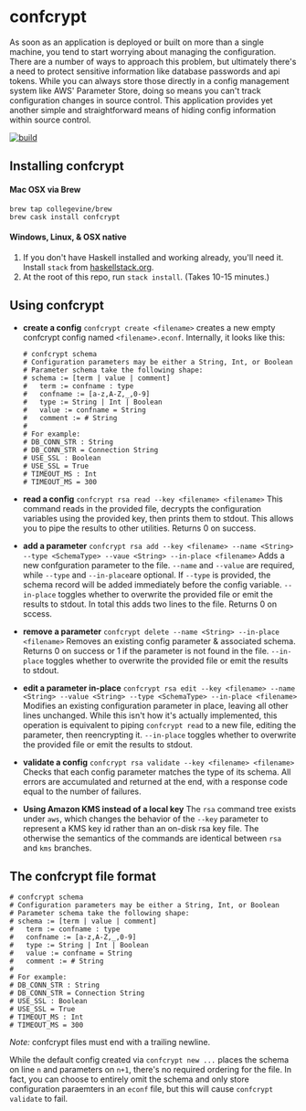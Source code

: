 # confcrypt
As soon as an application is deployed or built on more than a single machine, you tend to start worrying about managing the configuration. There are a number of ways to approach this problem, but ultimately there's a need to protect sensitive information like database passwords and api tokens. While you can always store those directly in a config management system like AWS' Parameter Store, doing so means you can't track configuration changes in source control. This application provides yet another simple and straightforward means of hiding config information within source control.

[![build](https://github.com/collegevine/confcrypt/actions/workflows/build.yml/badge.svg)](https://github.com/collegevine/confcrypt/actions/workflows/build.yml)

## Installing confcrypt
#### Mac OSX via Brew
```
brew tap collegevine/brew
brew cask install confcrypt
```
#### Windows, Linux, & OSX native

1. If you don't have Haskell installed and working already, you'll need it.  Install `stack` from [haskellstack.org](https://haskellstack.org/).
2. At the root of this repo, run `stack install`.  (Takes 10-15 minutes.)

## Using confcrypt
- **create a config**
    `confcrypt create <filename>` creates a new empty confcrypt config named `<filename>.econf`. Internally, it looks like this:
    ```
    # confcrypt schema
    # Configuration parameters may be either a String, Int, or Boolean
    # Parameter schema take the following shape:
    # schema := [term | value | comment]
    #   term := confname : type
    #   confname := [a-z,A-Z,_,0-9]
    #   type := String | Int | Boolean
    #   value := confname = String
    #   comment := # String
    #
    # For example:
    # DB_CONN_STR : String
    # DB_CONN_STR = Connection String
    # USE_SSL : Boolean
    # USE_SSL = True
    # TIMEOUT_MS : Int
    # TIMEOUT_MS = 300
    ```
- **read a config**
    `confcrypt rsa read --key <filename> <filename>`
    This command reads in the provided file, decrypts the configuration variables using the provided key, then prints them to stdout. This allows you to pipe the results to other utilities. Returns 0 on success.
- **add a parameter**
    `confcrypt rsa add --key <filename> --name <String> --type <SchemaType> --vaue <String> --in-place <filename>`
    Adds a new confguration parameter to the file. `--name` and `--value` are required, while `--type` and `--in-place`are optional.
    If `--type` is provided, the schema record will be added immediately before the config variable.
    `--in-place` toggles whether to overwrite the provided file or emit the results to stdout.
    In total this adds two lines to the file. Returns 0 on sccess.
- **remove a parameter**
    `confcrypt delete --name <String> --in-place <filename>`
    Removes an existing config parameter & associated schema. Returns 0 on success or 1 if the parameter is not found in the file.
    `--in-place` toggles whether to overwrite the provided file or emit the results to stdout.
- **edit a parameter in-place**
    `confcrypt rsa edit --key <filename> --name <String> --value <String> --type <SchemaType> --in-place <filename>`
    Modifies an existing configuration parameter in place, leaving all other lines unchanged.
    While this isn't how it's actually implemented, this operation is equivalent to piping `confcrypt read` to a new file, editing the parameter, then reencrypting it.
    `--in-place` toggles whether to overwrite the provided file or emit the results to stdout.
- **validate a config**
    `confcrypt rsa validate --key <filename> <filename>`
    Checks that each config parameter matches the type of its schema. All errors are accumulated and returned at the end, with a response code equal to the number of failures.

- **Using Amazon KMS instead of a local key**
    The `rsa` command tree exists under `aws`, which changes the behavior of the `--key` parameter to represent a KMS key id rather than an on-disk rsa key file. The otherwise the semantics of the commands are identical between `rsa` and `kms` branches.

## The confcrypt file format
```
# confcrypt schema
# Configuration parameters may be either a String, Int, or Boolean
# Parameter schema take the following shape:
# schema := [term | value | comment]
#   term := confname : type
#   confname := [a-z,A-Z,_,0-9]
#   type := String | Int | Boolean
#   value := confname = String
#   comment := # String
#
# For example:
# DB_CONN_STR : String
# DB_CONN_STR = Connection String
# USE_SSL : Boolean
# USE_SSL = True
# TIMEOUT_MS : Int
# TIMEOUT_MS = 300
```

*Note:* confcrypt files must end with a trailing newline.

While the default config created via `confcrypt new ...` places the schema on line `n` and parameters on `n+1`, there's no required ordering for the file. In fact, you can choose to entirely omit the schema and only store configuration paraemters in an `econf` file, but this will cause `confcrypt validate` to fail.
